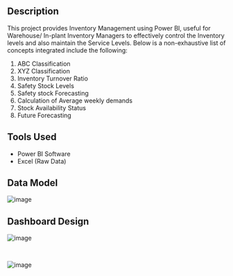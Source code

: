 ## Description

This project provides Inventory Management using Power BI, useful for Warehouse/ In-plant Inventory Managers to effectively control the Inventory levels and also maintain the Service Levels. Below is a non-exhaustive list of concepts integrated include the following:

1. ABC Classification
2. XYZ Classification
3. Inventory Turnover Ratio
4. Safety Stock Levels
5. Safety stock Forecasting
6. Calculation of Average weekly demands
7. Stock Availability Status
8. Future Forecasting 


## Tools Used

- Power BI Software
- Excel (Raw Data)

## Data Model
![image](https://github.com/GoodbyeKittyy/Inventory-Management-Dashboard/assets/161730857/5a467ed3-301d-4458-ba2a-6b85d58a34ae)


## Dashboard Design
![image](https://github.com/GoodbyeKittyy/Inventory-Management-Dashboard/assets/161730857/64d2b7f9-0261-495c-beea-e1d0a93a6685)

</br>

![image](https://github.com/GoodbyeKittyy/Inventory-Management-Dashboard/assets/161730857/56daceb8-3490-4bae-8c69-4ee8d7d410db)
